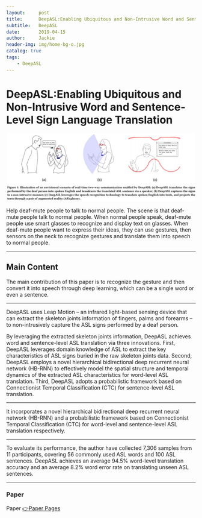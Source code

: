 ```yaml
---
layout:     post
title:      DeepASL:Enabling Ubiquitous and Non-Intrusive Word and Sentence-Level Sign Language Translation
subtitle:   DeepASL
date:       2019-04-15
author:     Jackie
header-img: img/home-bg-o.jpg
catalog: true
tags:
    - DeepASL
---
```


# DeepASL:Enabling Ubiquitous and Non-Intrusive Word and Sentence-Level Sign Language Translation

![](https://raw.githubusercontent.com/a416485164/a416485164.github.io/master/img/DeepASL.jpg)

Help deaf-mute people to talk to normal people. The scene is that deaf-mute people talk to normal people. When normal people speak, deaf-mute people use smart glasses to recognize and display text on glasses. When deaf-mute people want to express their ideas, they can use gestures, then sensors on the neck to recognize gestures and translate them into speech to normal people.

***

## Main Content

The main contribution of this paper is to recognize the gesture and then convert it into speech through deep learning, which can be a single word or even a sentence.

***

DeepASL uses Leap Motion – an infrared light-based sensing device that can extract the skeleton joints information of fingers, palms and forearms – to non-intrusively capture the ASL signs performed by a deaf person. 

By leveraging the extracted skeleton joints information, DeepASL achieves word and sentence-level ASL translation via three innovations. First, DeepASL leverages domain knowledge of ASL to extract the key characteristics of ASL signs buried in the raw skeleton joints data. Second, DeepASL employs a novel hierarchical bidirectional deep recurrent neural network (HB-RNN) to effectively model the spatial structure and temporal dynamics of the extracted ASL characteristics for word-level ASL translation. Third, DeepASL adopts a probabilistic framework based on Connectionist Temporal Classification (CTC) for sentence-level ASL translation. 

***

It incorporates a novel hierarchical bidirectional deep recurrent neural network (HB-RNN) and a probabilistic framework based on Connectionist Temporal Classification (CTC) for word-level and sentence-level ASL translation respectively. 

***

To evaluate its performance, the author have collected 7,306 samples from 11 participants, covering 56 commonly used ASL words and 100 ASL sentences. DeepASL achieves an average 94.5% word-level translation accuracy and an average 8.2% word error rate on translating unseen ASL sentences.

***

### Paper

<p>Paper <a href="https://www.egr.msu.edu/~fangbiyi/papers/2017_SenSys_DeepASL.pdf">👉Paper Pages</a>